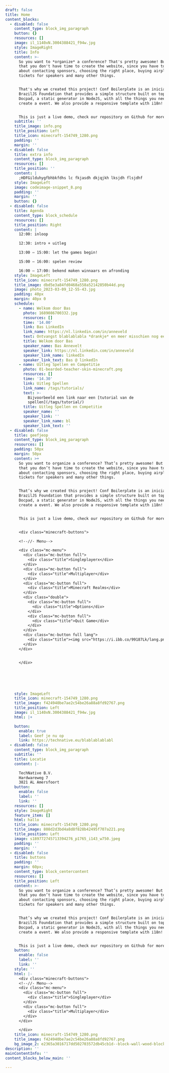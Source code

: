 ```yaml
---
draft: false
title: Home
content_blocks:
  - disabled: false
    content_type: block_img_paragraph
    button: {}
    resources: []
    image: il_1140xN.3004388421_f94w.jpg
    style: ImageRight
    title: Info
    content: >-
      So you want to *organize* a conference? That's pretty awesome! But we know
      that you don't have time to create the website, since you have to worry
      about contacting sponsors, choosing the right place, buying airplane
      tickets for speakers and many other things.


      That's why we created this project! Conf Boilerplate is an iniciative of
      BrazilJS Foundation that provides a simple structure built on top of
      Docpad, a static generator in NodeJS, with all the things you need to
      create a event. We also provide a responsive template with i18n!


      This is just a live demo, check our repository on Github for more details
    subtitle: ''
    title_image: info.png
    title_position: Left
    title_icon: minecraft-154749_1280.png
    padding: ''
    margin: ''
  - disabled: false
    title: extra info
    content_type: block_img_paragraph
    resources: []
    title_position: ''
    content: |
      ;HDFGilduhygfbhbkfdhs lc fkjasdh dkjqjkh lksjdh flsjdhf
    style: ImageLeft
    image: codeimage-snippet_8.png
    padding: ''
    margin: ''
    button: {}
  - disabled: false
    title: Agenda
    content_type: block_schedule
    resources: []
    title_position: Right
    content: |
      12:00: inloop

      12:30: intro + uitleg

      13:00 – 15:00: let the games begin! 

      15:00 – 16:00: spelen review

      16:00 – 17:00: bekend maken winnaars en afronding
    style: ImageLeft
    title_icon: minecraft-154749_1280.png
    title_image: dbd5e3a84fd0468a558a52142850b44d.png
    image: photo_2023-03-09_12-55-43.jpg
    padding: 40px
    margin: 40px 0
    schedule:
      - name: Welkom door Bas
        photo: 1689086700332.jpg
        resources: []
        time: '14.00'
        link: Bas LinkedIn
        link_name: https://nl.linkedin.com/in/anneveld
        text: Ontvangst blablablabla *drankje* en meer misschien nog een M&M.
        title: Welkom door Bas
        speaker_name: Bas Annevelt
        speaker_link: https://nl.linkedin.com/in/anneveld
        speaker_link_name: linkedIn
        speaker_link_text: Bas @ linkedIn
      - name: Uitleg Spellen en Competitie
        photo: 01-bearded-teacher-skin-minecraft.png
        resources: []
        time: '14.30'
        link: Uitleg Spellen
        link_name: /tags/tutorials/
        text: >-
          Bijvoorbeeld een link naar een [tutorial van de
          spellen](/tags/tutorial/)
        title: Uitleg Spellen en Competitie
        speaker_name: ''
        speaker_link: ''
        speaker_link_name: bl
        speaker_link_text: ''
  - disabled: false
    title: geefjeop
    content_type: block_img_paragraph
    resources: []
    padding: 50px
    margin: 50px
    content: >+
      So you want to organize a conference? That’s pretty awesome! But we know
      that you don’t have time to create the website, since you have to worry
      about contacting sponsors, choosing the right place, buying airplane
      tickets for speakers and many other things.


      That’s why we created this project! Conf Boilerplate is an iniciative of
      BrazilJS Foundation that provides a simple structure built on top of
      Docpad, a static generator in NodeJS, with all the things you need to
      create a event. We also provide a responsive template with i18n!


      This is just a live demo, check our repository on Github for more details


      <div class="minecraft-buttons">

      <!--//- Menu-->

      <div class="mc-menu">
        <div class="mc-button full">
          <div class="title">Singleplayerx</div>
        </div>
        <div class="mc-button full">
          <div class="title">Multiplayer</div>
        </div>
        <div class="mc-button full">
          <div class="title">Minecraft Realms</div>
        </div>
        <div class="double">
          <div class="mc-button full">
            <div class="title">Options</div>
          </div>
          <div class="mc-button full">
            <div class="title">Quit Game</div>
          </div>
        </div>
        <div class="mc-button full lang">
          <div class="title"><img src="https://i.ibb.co/99187Lk/lang.png" alt=" Lang"/></div>
        </div>
      </div>


      </div>






    style: ImageLeft
    title_icon: minecraft-154749_1280.png
    title_image: f424940be7ae2c54be26a88a8fd92767.png
    title_position: Left
    image: il_1140xN.3004388421_f94w.jpg
    html: |+

    button:
      enable: true
      label: Geef je nu op
      link: https://technative.eu/blablablablabl
  - disabled: false
    content_type: block_img_paragraph
    subtitle: ''
    title: Locatie
    content: |-

      TechNative B.V.
      Hardwareweg 7
      3821 AL Amersfoort
    button:
      enable: false
      label: ''
      link: ''
    resources: []
    style: ImageRight
    feature_item: []
    html: hallo
    title_icon: minecraft-154749_1280.png
    title_image: 808d2d3bd4a8d8f828b42495f707a221.png
    title_position: Left
    image: s189772745713394276_p1765_i143_w750.jpeg
    padding: ''
    margin: ''
  - disabled: false
    title: buttons
    padding: ''
    margin: 60px;
    content_type: block_centercontent
    resources: []
    title_position: Left
    content: >-
      So you want to organize a conference? That’s pretty awesome! But we know
      that you don’t have time to create the website, since you have to worry
      about contacting sponsors, choosing the right place, buying airplane
      tickets for speakers and many other things.


      That’s why we created this project! Conf Boilerplate is an iniciative of
      BrazilJS Foundation that provides a simple structure built on top of
      Docpad, a static generator in NodeJS, with all the things you need to
      create a event. We also provide a responsive template with i18n!


      This is just a live demo, check our repository on Github for more details
    button:
      enable: false
      label: ''
      link: ''
    style: ''
    html: |-
      <div class="minecraft-buttons">
      <!--//- Menu-->
      <div class="mc-menu">
        <div class="mc-button full">
          <div class="title">Singleplayer</div>
        </div>
        <div class="mc-button full">
          <div class="title">Multiplayer</div>
        </div>
      </div>

      </div>
    title_icon: minecraft-154749_1280.png
    title_image: f424940be7ae2c54be26a88a8fd92767.png
    bg_image_2: e2365a3016717dd502703572db45cb1d--block-wall-wood-blocks.jpg
description: ''
mainContentInfo: ''
content_blocks_below_main: ''

---
```






























